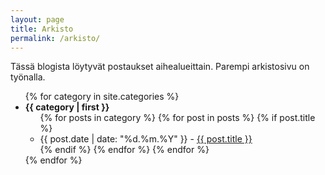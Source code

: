 ```yaml
---
layout: page
title: Arkisto
permalink: /arkisto/
---
```


Tässä blogista löytyvät postaukset aihealueittain. Parempi arkistosivu on työnalla.

<ul>
{% for category in site.categories %}
  <li> <strong>{{ category | first }}</strong>
    <ul>
    {% for posts in category %}
      {% for post in posts %}
        {% if post.title %}
        <li> {{ post.date | date: "%d.%m.%Y" }} - <a href="{{ post.url }}">{{ post.title }}</a></li>
        {% endif %}
      {% endfor %}
    {% endfor %}
    </ul>
  </li>
{% endfor %}
</ul>
